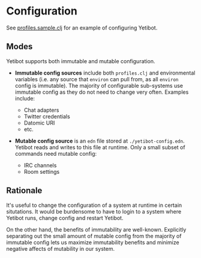 # Configuration

See [profiles.sample.clj](profiles.sample.clj) for an example of configuring
Yetibot.

## Modes

Yetibot supports both immutable and mutable configuration.

- **Immutable config sources** include both `profiles.clj` and environmental
  variables (i.e. any source that `environ` can pull from, as all `environ`
  config is immutable). The majority of configurable sub-systems use immutable
  config as they do not need to change very often. Examples include:

  - Chat adapters
  - Twitter credentials
  - Datomic URI
  - etc.

- **Mutable config source** is an `edn` file stored at `./yetibot-config.edn`.
  Yetibot reads and writes to this file at runtime. Only a small subset of
  commands need mutable config:

  - IRC channels
  - Room settings

## Rationale

It's useful to change the configuration of a system at runtime in certain
situtations. It would be burdensome to have to login to a system where Yetibot
runs, change config and restart Yetibot.

On the other hand, the benefits of immutability are well-known. Explicitly
separating out the small amount of mutable config from the majority of immutable
config lets us maximize immutability benefits and minimize negative affects of
mutability in our system.
